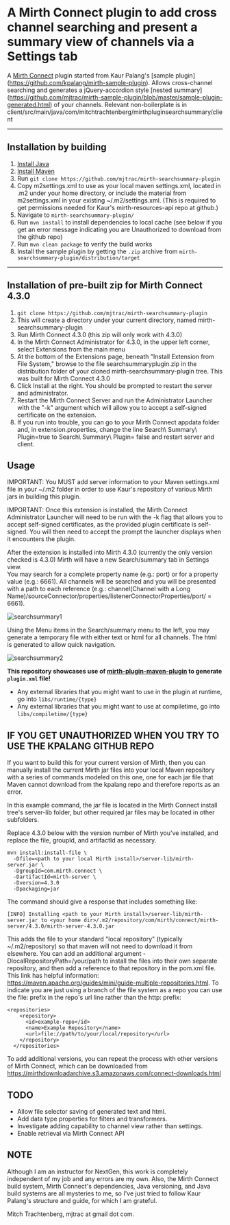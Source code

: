 # A Mirth Connect plugin to add cross channel searching and present a summary view of channels via a Settings tab

A [Mirth Connect](https://github.com/nextgenhealthcare/connect) plugin started from Kaur Palang's [sample plugin] (https://github.com/kpalang/mirth-sample-plugin).  Allows cross-channel searching and generates a jQuery-accordion style [nested summary] (https://github.com/mjtrac/mirth-sample-plugin/blob/master/sample-plugin-generated.html) of your channels.  Relevant non-boilerplate is in client/src/main/java/com/mitchtrachtenberg/mirthpluginsearchsummary/client

---

## Installation by building
1. [Install Java](https://www.javatpoint.com/javafx-how-to-install-java)
1. [Install Maven](https://www.javatpoint.com/how-to-install-maven)
1. Run `git clone https://github.com/mjtrac/mirth-searchsummary-plugin`
1. Copy  m2settings.xml to use as your local maven settings.xml, located in .m2 under your home directory, or include the <servers> material from m2settings.xml in your existing ~/.m2/settings.xml. (This is required to get permissions needed for Kaur's mirth-resources-api repo at github.)
1. Navigate to `mirth-searchsummary-plugin/`
1. Run `mvn install` to install dependencies to local cache (see below if you get an error message indicating you are Unauthorized to download from the github repo)
1. Run `mvn clean package` to verify the build works
1. Install the sample plugin by getting the `.zip` archive from `mirth-searchsummary-plugin/distribution/target`
---

## Installation of pre-built zip for Mirth Connect 4.3.0
1. `git clone https://github.com/mjtrac/mirth-searchsummary-plugin`
1. This will create a directory under your current directory, named mirth-searchsummary-plugin
1. Run Mirth Connect 4.3.0 (this zip will only work with 4.3.0)
1. In the Mirth Connect Administrator for 4.3.0, in the upper left corner, select Extensions from the main menu
1. At the bottom of the Extensions page, beneath "Install Extension from File System," browse to the file searchsummaryplugin.zip in the distribution folder of your cloned mirth-searchsummary-plugin tree. This was built for Mirth Connect 4.3.0
1. Click Install at the right.  You should be prompted to restart the server and administrator.
1. Restart the Mirth Connect Server and run the Administrator Launcher with the "-k" argument which will allow you to accept a self-signed certificate on the extension.
1. If you run into trouble, you can go to your Mirth Connect appdata folder and, in extension.properties, change the line Search\ Summary\ Plugin=true to Search\ Summary\ Plugin= false and restart server and client.
## Usage
IMPORTANT: You MUST add server information to your Maven settings.xml file in your ~/.m2 folder in order to use Kaur's repository of various Mirth jars in building this plugin.

IMPORTANT: Once this extension is installed, the Mirth Connect Administrator Launcher will need to be run with the -k flag that allows you to accept self-signed certificates, as the provided plugin certificate is self-signed.  You will then need to accept the prompt the launcher displays when it encounters the plugin.

After the extension is installed into Mirth 4.3.0 (currently the only version checked is 4.3.0) 
Mirth will have a new Search/summary tab in Settings view.  
You may search for a complete property name (e.g.: port) or for a property value (e.g.: 6661).  All channels will be searched and you will be presented with a path to each reference (e.g.: channel(Channel with a Long Name)/sourceConnector/properties/listenerConnectorProperties/port/ = 6661).

![searchsummary1](https://user-images.githubusercontent.com/2815700/231273566-91373440-e178-4050-98db-a27e62b35013.png)

Using the Menu items in the Search/summary menu to the left, you may generate a temporary file with either text or html for all channels.
The html is generated to allow quick navigation.

![searchsummary2](https://user-images.githubusercontent.com/2815700/231273674-6d0454fb-b7df-4e0d-8959-5cd722cd9666.png)


**This repository showcases use of [mirth-plugin-maven-plugin](https://github.com/kpalang/mirth-plugin-maven-plugin) to generate `plugin.xml` file!**

- Any external libraries that you might want to use in the plugin at runtime, go into `libs/runtime/{type}`
- Any external libraries that you might want to use at compiletime, go into `libs/compiletime/{type}`


## IF YOU GET UNAUTHORIZED WHEN YOU TRY TO USE THE KPALANG GITHUB REPO
If you want to build this for your current version of Mirth, then you can manually install the current Mirth jar files into your local Maven 
repository with a series of commands modeled on this one, one for each jar file that Maven cannot download from the kpalang repo and therefore reports as an error.  

In this example command, the jar file is located in the Mirth Connect install tree's server-lib folder, but other required jar files may be located in other subfolders.  

Replace 4.3.0 below with the version number of Mirth you've installed, and replace the file, groupId, and artifactId as necessary. 

```
mvn install:install-file \
  -Dfile=<path to your local Mirth install>/server-lib/mirth-server.jar \
  -DgroupId=com.mirth.connect \
  -DartifactId=mirth-server \
  -Dversion=4.3.0
  -Dpackaging=jar
```

The command should give a response that includes something like:
```
[INFO] Installing <path to your Mirth install>/server-lib/mirth-server.jar to <your home dir>/.m2/repository/com/mirth/connect/mirth-server/4.3.0/mirth-server-4.3.0.jar
```

This adds the file to your standard "local repository" (typically ~/.m2/repository) so that maven will not need to download it from elsewhere.  You can add an additional argument -DlocalRepositoryPath=/your/path to install the files into their own separate repository, and then add a reference to that repository in the pom.xml file.  This link has helpful information: https://maven.apache.org/guides/mini/guide-multiple-repositories.html. To indicate you are just using a branch of the file system as a repo you can use the file: prefix in the repo's url line rather than the http: prefix:
```
<repositories>
    <repository>
      <id>example-repo</id>
      <name>Example Repository</name>
      <url>file://path/to/your/local/repository</url>
    </repository>
  </repositories>
```
To add additional versions, you can repeat the process with other versions of Mirth Connect, which can be downloaded from https://mirthdownloadarchive.s3.amazonaws.com/connect-downloads.html

## TODO
* Allow file selector saving of generated text and html.
* Add data type properties for filters and transformers.
* Investigate adding capability to channel view rather than settings.
* Enable retrieval via Mirth Connect API


## NOTE 
Although I am an instructor for NextGen, this work is completely independent of my job and any errors are my own.  Also, the Mirth Connect build system, Mirth Connect's dependencies, Java versioning, and Java build systems are all mysteries to me, so I've just tried to follow Kaur Palang's structure and guide, for which I am grateful.  

Mitch Trachtenberg, mjtrac at gmail dot com.
